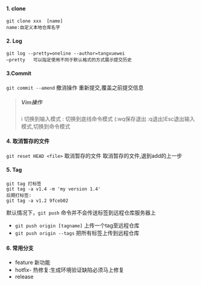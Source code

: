 #### 1. clone
    git clone xxx  [name]
    name:自定义本地仓库名字
#### 2. Log
    git log --pretty=oneline --author=tangxuewei
    –pretty   可以指定使用不同于默认格式的方式展示提交历史
#### 3.Commit 
  `git commit --amend` 撤消操作
    重新提交,覆盖之前提交信息
> ##### Vim操作
> i 切换到输入模式
> : 切换到底线命令模式 (:wq保存退出  :q退出)
> ​Esc退出输入模式,切换到命令模式
#### 4. 取消暂存的文件
`git reset HEAD <file>` 取消暂存的文件
取消暂存的文件,退到add的上一步
#### 5. Tag
    git tag 打标签
    git tag -a v1.4 -m 'my version 1.4'
    后期打标签:
    git tag -a v1.2 9fceb02
默认情况下，`git push` 命令并不会传送标签到远程仓库服务器上
* `git push origin [tagname]` 上传一个tag至远程仓库
* `git push origin --tags` 把所有标签上传到远程仓库 
#### 6. 常用分支
  * feature 新功能
  * hotfix- 热修复:生成环境验证缺陷必须马上修复
  * release
